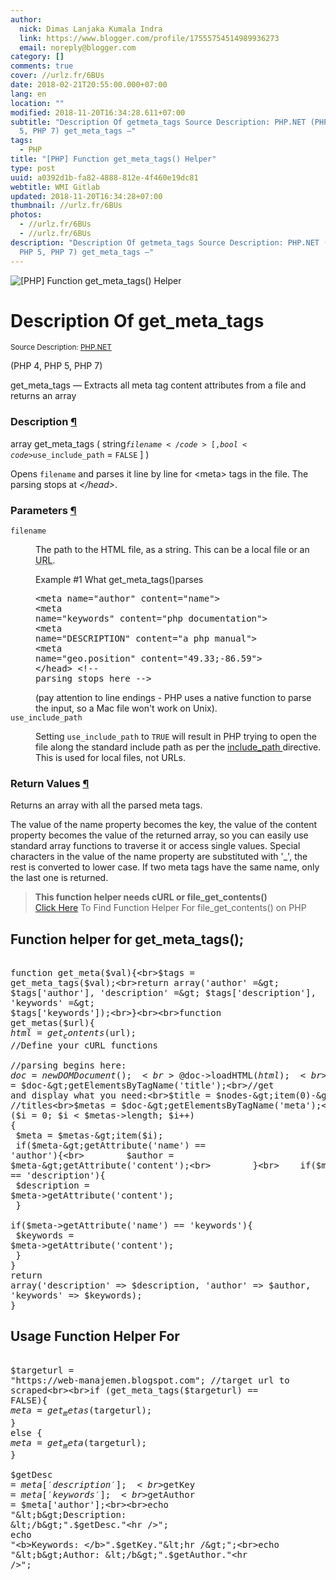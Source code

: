```yaml
---
author:
  nick: Dimas Lanjaka Kumala Indra
  link: https://www.blogger.com/profile/17555754514989936273
  email: noreply@blogger.com
category: []
comments: true
cover: //urlz.fr/6BUs
date: 2018-02-21T20:55:00.000+07:00
lang: en
location: ""
modified: 2018-11-20T16:34:28.611+07:00
subtitle: "Description Of getmeta_tags Source Description: PHP.NET (PHP 4, PHP
  5, PHP 7) get_meta_tags —"
tags:
  - PHP
title: "[PHP] Function get_meta_tags() Helper"
type: post
uuid: a0392d1b-fa82-4888-812e-4f460e19dc81
webtitle: WMI Gitlab
updated: 2018-11-20T16:34:28+07:00
thumbnail: //urlz.fr/6BUs
photos:
  - //urlz.fr/6BUs
  - //urlz.fr/6BUs
description: "Description Of getmeta_tags Source Description: PHP.NET (PHP 4,
  PHP 5, PHP 7) get_meta_tags —"
---
```


<img src="//urlz.fr/6BUs" title="[PHP] Function get_meta_tags() Helper" class="w3-dand"><div>    <h1>        Description Of get_meta_tags     </h1><small class="w3-right">Source Description: <a href="http://php.net/manual/en/function.get-meta-tags.php" title="Description Of get_meta_tags" rel="noopener noreferer nofollow">PHP.NET</a></small>      <p>        (PHP 4, PHP 5, PHP 7)     </p>    <p>        get_meta_tags — Extracts all meta tag content attributes from a         file and returns an array     </p></div><div id="refsect1-function.get-meta-tags-description">    <h3>        Description         <a href="http://php.net/manual/en/function.get-meta-tags.php#refsect1-function.get-meta-tags-description" target="_top" rel="noopener noreferer nofollow">            ¶         </a>    </h3>    <div>array get_meta_tags ( string<code>$filename</code> [, bool        <code>$use_include_path</code> = <code>FALSE</code> ] )     </div>    <p>        Opens <code>filename</code> and parses it line by line for &lt;meta&gt;         tags in the file. The parsing stops at <em>&lt;/head&gt;</em>.     </p></div><div id="refsect1-function.get-meta-tags-parameters">    <h3>        Parameters         <a href="http://php.net/manual/en/function.get-meta-tags.php#refsect1-function.get-meta-tags-parameters" target="_top" rel="noopener noreferer nofollow">            ¶         </a>    </h3>    <dl>        <dt>            <code>filename</code>        </dt>        <dd>            <p>                The path to the HTML file, as a string. This can be a local file or an                <acronym title="Uniform Resource Locator">URL</acronym>.             </p>            <div id="example-4750">                <p>                    Example #1 What get_meta_tags()parses                 </p>                <div>                    <div>                        <pre>&lt;meta name="author" content="name"&gt;<br>&lt;meta name="keywords" content="php documentation"&gt;<br>&lt;meta name="DESCRIPTION" content="a php manual"&gt;<br>&lt;meta name="geo.position" content="49.33;-86.59"&gt;<br>&lt;/head&gt; &lt;!-- parsing stops here --&gt;</pre>                    </div>                </div>            </div>            (pay attention to line endings - PHP uses a native function to             parse the input, so a Mac file won't work on Unix).         </dd>        <dt>            <code>use_include_path</code>        </dt>        <dd>            <p>                Setting <code>use_include_path</code> to <code>TRUE</code> will                 result in PHP trying to open the file along the standard                 include path as per the                 <a href="http://php.net/manual/en/ini.core.php#ini.include-path" target="_top" rel="noopener noreferer nofollow">                    include_path                 </a>                directive. This is used for local files, not URLs.             </p>        </dd>    </dl></div><div id="refsect1-function.get-meta-tags-returnvalues">    <h3>        Return Values         <a href="http://php.net/manual/en/function.get-meta-tags.php#refsect1-function.get-meta-tags-returnvalues" target="_top" rel="noopener noreferer nofollow">            ¶         </a>    </h3>    <p>        Returns an array with all the parsed meta tags.     </p>    <p>        The value of the name property becomes the key, the value of the         content property becomes the value of the returned array, so you can         easily use standard array functions to traverse it or access single         values. Special characters in the value of the name property are         substituted with '_', the rest is converted to lower case. If two meta         tags have the same name, only the last one is returned.     </p></div> <blockquote><b>This function helper needs cURL or file_get_contents()</b><br><a href="//web-manajemen.blogspot.com/p/search.html?q=Alternative+file_get_contents" title="[PHP] alternative file_get_contents()" rel="follow">Click Here</a> To Find Function Helper For file_get_contents() on PHP</blockquote> <h2 class="w3-center">Function helper for get_meta_tags();</h2><pre><br>function get_meta($val){<br>$tags = get_meta_tags($val);<br>return array('author' =&gt; $tags['author'], 'description' =&gt; $tags['description'], 'keywords' =&gt; $tags['keywords']);<br>}<br><br>function get_metas($url){<br>$html = get_contents($url); //Define your cURL functions <br><br>//parsing begins here:<br>$doc = new DOMDocument();<br>@$doc-&gt;loadHTML($html);<br>$nodes = $doc-&gt;getElementsByTagName('title');<br>//get and display what you need:<br>$title = $nodes-&gt;item(0)-&gt;nodeValue; //titles<br>$metas = $doc-&gt;getElementsByTagName('meta');<br>for ($i = 0; $i &lt; $metas-&gt;length; $i++)<br>{<br>    $meta = $metas-&gt;item($i);<br>    if($meta-&gt;getAttribute('name') == 'author'){<br>        $author = $meta-&gt;getAttribute('content');<br>        }<br>    if($meta-&gt;getAttribute('name') == 'description'){<br>        $description = $meta-&gt;getAttribute('content');<br>        }<br>    if($meta-&gt;getAttribute('name') == 'keywords'){<br>        $keywords = $meta-&gt;getAttribute('content');<br>        }<br>}<br>return array('description' =&gt; $description, 'author' =&gt; $author, 'keywords' =&gt; $keywords);<br>}<br></pre><h2 class="w3-center">Usage Function Helper For</h2><pre><br>$targeturl = "https://web-manajemen.blogspot.com"; //target url to scraped<br><br>if (get_meta_tags($targeturl) == FALSE){<br>$meta = get_metas($targeturl);<br>} else {<br>$meta = get_meta($targeturl);<br>}<br><br>$getDesc = $meta['description'];<br>$getKey = $meta['keywords'];<br>$getAuthor = $meta['author'];<br><br>echo "&lt;b&gt;Description: &lt;/b&gt;".$getDesc."&lt;hr /&gt;";<br>echo "&lt;b&gt;Keywords: &lt;/b&gt;".$getKey."&lt;hr /&gt;";<br>echo "&lt;b&gt;Author: &lt;/b&gt;".$getAuthor."&lt;hr /&gt;";<br></pre>